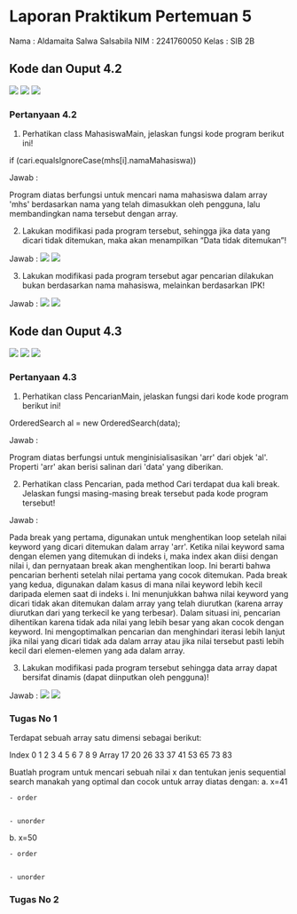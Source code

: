 # Laporan Praktikum Pertemuan 5
Nama    : Aldamaita Salwa Salsabila
NIM     : 2241760050
Kelas   : SIB 2B

## Kode dan Ouput 4.2
<img src = "M1.png">
<img src = "M2.png">
<img src = "outputMhs.png">

### Pertanyaan 4.2
1. Perhatikan class MahasiswaMain, jelaskan fungsi kode program berikut ini!

if (cari.equalsIgnoreCase(mhs[i].namaMahasiswa))

Jawab :

Program diatas berfungsi untuk mencari nama mahasiswa dalam array 'mhs' berdasarkan nama yang telah dimasukkan oleh pengguna, lalu membandingkan nama tersebut dengan array.

2. Lakukan modifikasi pada program tersebut, sehingga jika data yang dicari tidak ditemukan, maka akan menampilkan “Data tidak ditemukan”!

Jawab :
<img src = "mo.png">
<img src = "outMo.png">

3. Lakukan modifikasi pada program tersebut agar pencarian dilakukan bukan berdasarkan nama mahasiswa, melainkan berdasarkan IPK!

Jawab :
<img src = "moNo3.png">
<img src = "outputMo3.png">


## Kode dan Ouput 4.3
<img src = "D1.png">
<img src = "D2.png">
<img src = "outputData.png">

### Pertanyaan 4.3
1. Perhatikan class PencarianMain, jelaskan fungsi dari kode kode program berikut ini!
 
 OrderedSearch al = new OrderedSearch(data);

 Jawab :

Program diatas berfungsi untuk menginisialisasikan 'arr' dari objek 'al'. Properti 'arr' akan berisi salinan dari 'data' yang diberikan.

2. Perhatikan class Pencarian, pada method Cari terdapat dua kali break. Jelaskan fungsi masing-masing break tersebut pada kode program tersebut!

Jawab :

Pada break yang pertama, digunakan untuk menghentikan loop setelah nilai keyword yang dicari ditemukan dalam array 'arr'. Ketika nilai keyword sama dengan elemen yang ditemukan di indeks i, maka index akan diisi dengan nilai i, dan pernyataan break akan menghentikan loop. Ini berarti bahwa pencarian berhenti setelah nilai pertama yang cocok ditemukan. 
Pada break yang kedua, digunakan dalam kasus di mana nilai keyword lebih kecil daripada elemen saat di indeks i. Ini menunjukkan bahwa nilai keyword yang dicari tidak akan ditemukan dalam array yang telah diurutkan (karena array diurutkan dari yang terkecil ke yang terbesar). Dalam situasi ini, pencarian dihentikan karena tidak ada nilai yang lebih besar yang akan cocok dengan keyword. Ini mengoptimalkan pencarian dan menghindari iterasi lebih lanjut jika nilai yang dicari tidak ada dalam array atau jika nilai tersebut pasti lebih kecil dari elemen-elemen yang ada dalam array.

3. Lakukan modifikasi pada program tersebut sehingga data array dapat bersifat dinamis (dapat diinputkan oleh pengguna)!

Jawab :
<img src = "modif.png">
<img src = "outmodif.png">

### Tugas No 1
Terdapat sebuah array satu dimensi sebagai berikut:

Index 0  1   2  3  4  5  6    7  8   9
Array 17 20 26 33 37 41  53  65  73  83

Buatlah program untuk mencari sebuah nilai x dan tentukan jenis sequential search manakah yang optimal dan cocok untuk array diatas dengan:
a. x=41

    - order


    - unorder

b. x=50

    - order


    - unorder

### Tugas No 2
